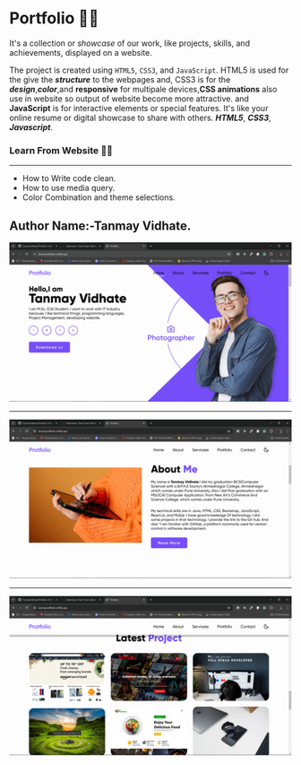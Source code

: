 # Portfolio 🙋‍♂️
It's a collection or *showcase* of our work, like projects, skills, and achievements, displayed on a website.  

The project is created using ```HTML5```, ```CSS3```, and ```JavaScript```. HTML5 is used for the give the ***structure*** to the webpages and, CSS3 is for the ***design***,***color***,and **responsive** for multipale devices,**CSS animations** also use in website so output of website become more attractive.  and **JavaScript** is for interactive elements or special features.
It's like your online resume or digital showcase to share with others.
***HTML5***, ***CSS3***, ***Javascript***.


### Learn From Website 👨‍💻
---
- How to Write code clean.
- How to use media query.
- Color Combination and theme selections.

## Author Name:-Tanmay Vidhate.

![img1](./image/Screenshot%20(100).png)

---
![img2](./image/Screenshot%20(101).png)

---

![img1](./image/Screenshot%20(102).png)
